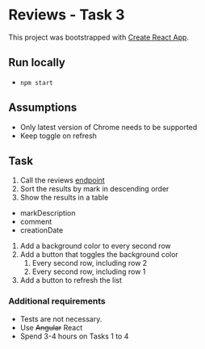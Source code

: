 # Reviews - Task 3

This project was bootstrapped with [Create React App](https://github.com/facebook/create-react-app).

## Run locally

- `npm start`

## Assumptions

- Only latest version of Chrome needs to be supported
- Keep toggle on refresh

## Task

1. Call the reviews [endpoint](https://api-qa.trustedshops.com/rest/internal/v2/shops/X6A4AACCD2C75E430381B2E1C4CLASSIC/reviews.json)
1. Sort the results by mark in descending order
1. Show the results in a table

- markDescription
- comment
- creationDate

1. Add a background color to every second row
1. Add a button that toggles the background color
   1. Every second row, including row 2
   1. Every second row, including row 1
1. Add a button to refresh the list

### Additional requirements

- Tests are not necessary.
- Use ~~Angular~~ React
- Spend 3-4 hours on Tasks 1 to 4
